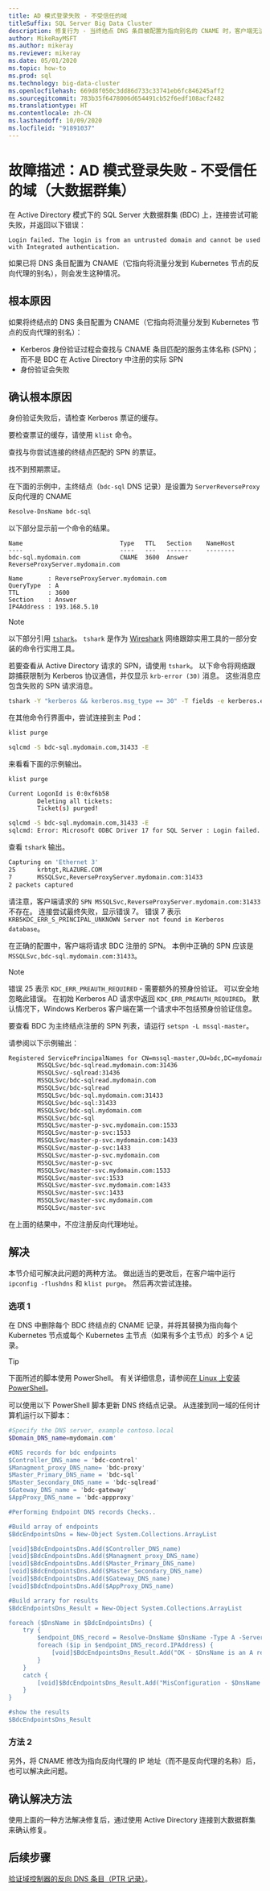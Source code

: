 ```yaml
---
title: AD 模式登录失败 - 不受信任的域
titleSuffix: SQL Server Big Data Cluster
description: 修复行为 - 当终结点 DNS 条目被配置为指向别名的 CNAME 时，客户端无法进行身份验证。
author: MikeRayMSFT
ms.author: mikeray
ms.reviewer: mikeray
ms.date: 05/01/2020
ms.topic: how-to
ms.prod: sql
ms.technology: big-data-cluster
ms.openlocfilehash: 669d8f050c3dd86d733c33741eb6fc846245aff2
ms.sourcegitcommit: 783b35f6478006d654491cb52f6edf108acf2482
ms.translationtype: HT
ms.contentlocale: zh-CN
ms.lasthandoff: 10/09/2020
ms.locfileid: "91891037"
---
```

# <a name="symptom-ad-mode-login-fails---untrusted-domain-big-data-clusters"></a>故障描述：AD 模式登录失败 - 不受信任的域（大数据群集）

在 Active Directory 模式下的 SQL Server 大数据群集 (BDC) 上，连接尝试可能失败，并返回以下错误：

`Login failed. The login is from an untrusted domain and cannot be used with Integrated authentication.`

如果已将 DNS 条目配置为 CNAME（它指向将流量分发到 Kubernetes 节点的反向代理的别名），则会发生这种情况。

## <a name="root-cause"></a>根本原因

如果将终结点的 DNS 条目配置为 CNAME（它指向将流量分发到 Kubernetes 节点的反向代理的别名）：

- Kerberos 身份验证过程会查找与 CNAME 条目匹配的服务主体名称 (SPN)；而不是 BDC 在 Active Directory 中注册的实际 SPN
- 身份验证会失败 

## <a name="confirm-root-cause"></a>确认根本原因

身份验证失败后，请检查 Kerberos 票证的缓存。 

要检查票证的缓存，请使用 `klist` 命令。 

查找与你尝试连接的终结点匹配的 SPN 的票证。

找不到预期票证。

在下面的示例中，主终结点（`bdc-sql` DNS 记录）是设置为 `ServerReverseProxy` 反向代理的 CNAME

```PowerShell
Resolve-DnsName bdc-sql
```

以下部分显示前一个命令的结果。

```
Name                           Type   TTL   Section    NameHost
----                           ----   ---   -------    --------
bdc-sql.mydomain.com           CNAME  3600  Answer     ReverseProxyServer.mydomain.com

Name       : ReverseProxyServer.mydomain.com
QueryType  : A
TTL        : 3600
Section    : Answer
IP4Address : 193.168.5.10
```

>[!NOTE]
>以下部分引用 [`tshark`](https://www.wireshark.org/docs/man-pages/tshark.html)。 `tshark` 是作为 [Wireshark](https://www.wireshark.org/docs/) 网络跟踪实用工具的一部分安装的命令行实用工具。

若要查看从 Active Directory 请求的 SPN，请使用 `tshark`。 以下命令将网络跟踪捕获限制为 Kerberos 协议通信，并仅显示 `krb-error (30)` 消息。 这些消息应包含失败的 SPN 请求消息。

```bash
tshark -Y "kerberos && kerberos.msg_type == 30" -T fields -e kerberos.error_code -e kerberos.SNameString
```

在其他命令行界面中，尝试连接到主 Pod：

```bash
klist purge

sqlcmd -S bdc-sql.mydomain.com,31433 -E
```

来看看下面的示例输出。

```bash
klist purge

Current LogonId is 0:0xf6b58
        Deleting all tickets:
        Ticket(s) purged!

sqlcmd -S bdc-sql.mydomain.com,31433 -E
sqlcmd: Error: Microsoft ODBC Driver 17 for SQL Server : Login failed. The login is from an untrusted domain and cannot be used with Integrated authentication.
```

查看 `tshark` 输出。 

```bash
Capturing on 'Ethernet 3'
25      krbtgt,RLAZURE.COM
7       MSSQLSvc,ReverseProxyServer.mydomain.com:31433
2 packets captured
```

请注意，客户端请求的 `SPN MSSQLSvc,ReverseProxyServer.mydomain.com:31433` 不存在。 连接尝试最终失败，显示错误 7。 错误 7 表示 `KRB5KDC_ERR_S_PRINCIPAL_UNKNOWN Server not found in Kerberos database`。

在正确的配置中，客户端将请求 BDC 注册的 SPN。 本例中正确的 SPN 应该是 `MSSQLSvc,bdc-sql.mydomain.com:31433`。

>[!NOTE]
>错误 25 表示 `KDC_ERR_PREAUTH_REQUIRED` - 需要额外的预身份验证。 可以安全地忽略此错误。 在初始 Kerberos AD 请求中返回 `KDC_ERR_PREAUTH_REQUIRED`。 默认情况下，Windows Kerberos 客户端在第一个请求中不包括预身份验证信息。

要查看 BDC 为主终结点注册的 SPN 列表，请运行 `setspn -L mssql-master`。 

请参阅以下示例输出：

```bash
Registered ServicePrincipalNames for CN=mssql-master,OU=bdc,DC=mydomain,DC=com:
        MSSQLSvc/bdc-sqlread.mydomain.com:31436
        MSSQLSvc/-sqlread:31436
        MSSQLSvc/bdc-sqlread.mydomain.com
        MSSQLSvc/bdc-sqlread
        MSSQLSvc/bdc-sql.mydomain.com:31433
        MSSQLSvc/bdc-sql:31433
        MSSQLSvc/bdc-sql.mydomain.com
        MSSQLSvc/bdc-sql
        MSSQLSvc/master-p-svc.mydomain.com:1533
        MSSQLSvc/master-p-svc:1533
        MSSQLSvc/master-p-svc.mydomain.com:1433
        MSSQLSvc/master-p-svc:1433
        MSSQLSvc/master-p-svc.mydomain.com
        MSSQLSvc/master-p-svc
        MSSQLSvc/master-svc.mydomain.com:1533
        MSSQLSvc/master-svc:1533
        MSSQLSvc/master-svc.mydomain.com:1433
        MSSQLSvc/master-svc:1433
        MSSQLSvc/master-svc.mydomain.com
        MSSQLSvc/master-svc
```

在上面的结果中，不应注册反向代理地址。

## <a name="resolve"></a>解决

本节介绍可解决此问题的两种方法。 做出适当的更改后，在客户端中运行 `ipconfig -flushdns` 和 `klist purge`。 然后再次尝试连接。

### <a name="option-1"></a>选项 1

在 DNS 中删除每个 BDC 终结点的 CNAME 记录，并将其替换为指向每个 Kubernetes 节点或每个 Kubernetes 主节点（如果有多个主节点）的多个 `A` 记录。

>[!TIP]
>下面所述的脚本使用 PowerShell。 有关详细信息，请参阅[在 Linux 上安装 PowerShell](/powershell/scripting/install/installing-powershell-core-on-linux)。

可以使用以下 PowerShell 脚本更新 DNS 终结点记录。 从连接到同一域的任何计算机运行以下脚本：

```powershell
#Specify the DNS server, example contoso.local
$Domain_DNS_name=mydomain.com'

#DNS records for bdc endpoints
$Controller_DNS_name = 'bdc-control'
$Managment_proxy_DNS_name= 'bdc-proxy'
$Master_Primary_DNS_name = 'bdc-sql'
$Master_Secondary_DNS_name = 'bdc-sqlread'
$Gateway_DNS_name = 'bdc-gateway'
$AppProxy_DNS_name = 'bdc-appproxy'

#Performing Endpoint DNS records Checks..

#Build array of endpoints 
$BdcEndpointsDns = New-Object System.Collections.ArrayList

[void]$BdcEndpointsDns.Add($Controller_DNS_name)
[void]$BdcEndpointsDns.Add($Managment_proxy_DNS_name)
[void]$BdcEndpointsDns.Add($Master_Primary_DNS_name)
[void]$BdcEndpointsDns.Add($Master_Secondary_DNS_name)
[void]$BdcEndpointsDns.Add($Gateway_DNS_name)
[void]$BdcEndpointsDns.Add($AppProxy_DNS_name)

#Build arrary for results 
$BdcEndpointsDns_Result = New-Object System.Collections.ArrayList

foreach ($DnsName in $BdcEndpointsDns) {
    try {
        $endpoint_DNS_record = Resolve-DnsName $DnsName -Type A -Server $Domain_DNS_IP_address -ErrorAction Stop 
        foreach ($ip in $endpoint_DNS_record.IPAddress) {
            [void]$BdcEndpointsDns_Result.Add("OK - $DnsName is an A record with an IP $ip")
        }
    }
    catch {
        [void]$BdcEndpointsDns_Result.Add("MisConfiguration - $DnsName is not an A record or does not exists")
    }  
}

#show the results 
$BdcEndpointsDns_Result
```

### <a name="option-2"></a>方法 2

另外，将 CNAME 修改为指向反向代理的 IP 地址（而不是反向代理的名称）后，也可以解决此问题。

## <a name="confirm-resolution"></a>确认解决方法

使用上面的一种方法解决修复后，通过使用 Active Directory 连接到大数据群集来确认修复。

## <a name="next-steps"></a>后续步骤

[验证域控制器的反向 DNS 条目（PTR 记录）](active-directory-deploy.md#verify-reverse-dns-entry-for-domain-controller)。
